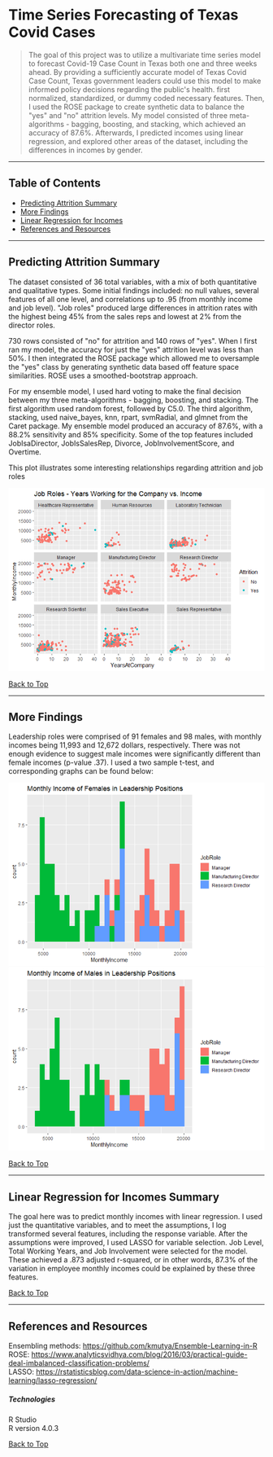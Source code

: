 <a name="BackToTop"></a>

# Time Series Forecasting of Texas Covid Cases

>The goal of this project was to utilize a multivariate time series model to forecast Covid-19 Case Count in Texas both one and three weeks ahead. By providing a sufficiently accurate model of Texas Covid Case Count, Texas government leaders could use this model to make informed policy decisions regarding the public's health. first normalized, standardized, or dummy coded necessary features. Then, I used the ROSE package to create synthetic data to balance the "yes" and "no" attrition levels. My model consisted of three meta-algorithms - bagging, boosting, and stacking, which achieved an accuracy of 87.6%. Afterwards, I predicted incomes using linear regression, and explored other areas of the dataset, including the differences in incomes by gender.


---


## Table of Contents
- [Predicting Attrition Summary](#Predicting_Attrition)
- [More Findings](#More_Findings)
- [Linear Regression for Incomes](#Linear_Regression)
- [References and Resources](#References_and_Resources)


---


<a name="Predicting_Attrition"></a>  

## Predicting Attrition Summary
The dataset consisted of 36 total variables, with a mix of both quantitative and qualitative types. Some initial findings included: no null values, several features of all one level, and correlations up to .95 (from monthly income and job level). "Job roles" produced large differences in attrition rates with the highest being 45% from the sales reps and lowest at 2% from the director roles.  

730 rows consisted of "no" for attrition and 140 rows of "yes". When I first ran my model, the accuracy for just the "yes" attrition level was less than 50%. I then integrated the ROSE package which allowed me to oversample the "yes" class by generating synthetic data based off feature space similarities. ROSE uses a smoothed-bootstrap approach.  

For my ensemble model, I used hard voting to make the final decision between my three meta-algorithms - bagging, boosting, and stacking. The first algorithm used random forest, followed by C5.0. The third algorithm, stacking, used naive_bayes, knn, rpart, svmRadial, and glmnet from the Caret package. My ensemble model produced an accuracy of 87.6%, with a 88.2% sensitivity and 85% specificity. Some of the top features included JobIsaDirector, JobIsSalesRep, Divorce, JobInvolvementScore, and Overtime. 

This plot illustrates some interesting relationships regarding attrition and job roles  

![Job Roles and Attrition](https://github.com/MichaelMazel/Ensemble_Classification_of_Employee_Attrition/blob/main/Employee_Attrition_Prediction_files/figure-gfm/unnamed-chunk-55-1.png)


[Back to Top](#BackToTop)


---

<a name="More_Findings"></a>

## More Findings 
Leadership roles were comprised of 91 females and 98 males, with monthly incomes being 11,993 and 12,672 dollars, respectively. There was not enough evidence to suggest male incomes were significantly different than female incomes (p-value .37). I used a two sample t-test, and corresponding graphs can be found below:  

![Female Incomes](https://github.com/MichaelMazel/Ensemble_Classification_of_Employee_Attrition/blob/main/Employee_Attrition_Prediction_files/figure-gfm/unnamed-chunk-53-3.png)  
![Male Incomes](https://github.com/MichaelMazel/Ensemble_Classification_of_Employee_Attrition/blob/main/Employee_Attrition_Prediction_files/figure-gfm/unnamed-chunk-53-4.png)   


[Back to Top](#BackToTop)


---

<a name="Linear_Regression"></a>

## Linear Regression for Incomes Summary

The goal here was to predict monthly incomes with linear regression. I used just the quantitative variables, and to meet the assumptions, I log transformed several features, including the response variable. After the assumptions were improved, I used LASSO for variable selection.  Job Level, Total Working Years, and Job Involvement were selected for the model. These achieved a .873 adjusted r-squared, or in other words, 87.3% of the variation in employee monthly incomes could be explained by these three features.
    

[Back to Top](#BackToTop)


---


<a name="References_and_Resources"></a>

## References and Resources  

Ensembling methods: https://github.com/kmutya/Ensemble-Learning-in-R   
ROSE: https://www.analyticsvidhya.com/blog/2016/03/practical-guide-deal-imbalanced-classification-problems/   
LASSO: https://rstatisticsblog.com/data-science-in-action/machine-learning/lasso-regression/   

##### Technologies
R Studio  
R version 4.0.3

[Back to Top](#BackToTop)
